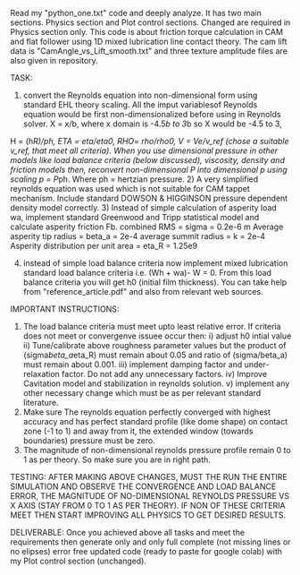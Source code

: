 Read my "python_one.txt" code and deeply analyze. It has two main sections. Physics section and Plot control sections. Changed are required in Physics section only. This code is about friction torque calculation in CAM and flat follower using 1D mixed lubrication line contact theory.
The cam lift data is "CamAngle_vs_Lift_smooth.txt" and three texture amplitude files are also given in repository. 

TASK:
1) convert the Reynolds equation into non-dimensional form using standard EHL theory scaling. All the imput variablesof Reynolds equation would be first non-dimensionalized before using in Reynolds solver. X = x/b,  where x domain is -4.5*b to 3*b so X  would be -4.5 to 3,

 H = (h*R)/ph, ETA = eta/eta0, RHO= rho/rho0, V = Ve/v_ref (chose a suitable v_ref, that meet all criteria). When you use dimensional pressure in other models like load balance criteria (below discussed), viscosity, density and friction models then, reconvert non-dimensional P into dimensional p using scaling p = P*ph. Where ph = hertzian pressure. 
2) A very simplified reynolds equation was used which is not suitable for CAM tappet mechanism. Include standard DOWSON & HIGGINSON pressure dependent density model correctly.
3) Instead of simple calculation of asperity load wa, implement standard Greenwood and Tripp statistical model and calculate asperity friction Fb.
combined RMS = sigma = 0.2e-6 m
Average asperity tip radius = beta_a = 2e-4 average summit radius =  k = 2e-4 
Asperity distribution per unit area = eta_R = 1.25e9

4) instead of simple load balance criteria now implement mixed lubrication standard load balance criteria i.e. (Wh + wa)- W = 0. From this load balance criteria you will get h0 (initial film thickness). You can take help from "reference_article.pdf" and also from relevant web sources.

IMPORTANT INSTRUCTIONS:
1) The load balance criteria must meet upto least relative error. If criteria does not meet or convergenve issuee occur then:
  i) adjust h0 intial value
  ii) Tune/calibrate above roughness parameter values but the product of (sigma*beta_a*eta_R) must remain about 0.05 and ratio of (sigma/beta_a) must remain about 0.001. 
  iii) implement damping factor and under-relaxation factor. Do not add any unnecessary factors.
  iv) Improve Cavitation model and stabilization in reynolds solution.
v) implement any other necessary change which must be as per relevant standard literature.
2) Make sure The reynolds equation perfectly converged with highest accuracy and has perfect standard profile (like dome shape) on contact zone (-1 to 1) and away from it, the extended window (towards boundaries) pressure must be zero. 
3) The magnitude of non-dimensional reynolds pressure profile remain 0 to 1 as per theory. So make sure you are in right path.

TESTING:
AFTER MAKING ABOVE CHANGES, MUST THE RUN THE ENTIRE SIMULATION AND OBSERVE THE CONVERGENCE AND LOAD BALANCE ERROR, THE MAGNITUDE OF NO-DIMENSIONAL REYNOLDS PRESSURE VS X AXIS (STAY FROM 0 TO 1 AS PER THEORY). IF NON OF THESE CRITERIA MEET THEN START IMPROVING ALL PHYSICS TO GET DESIRED RESULTS.

DELIVERABLE:
Once you achieved above all tasks and meet the requirements then generate only and only full complete (not missing lines or no elipses) error free updated code (ready to paste for google colab) with my Plot control section (unchanged).
